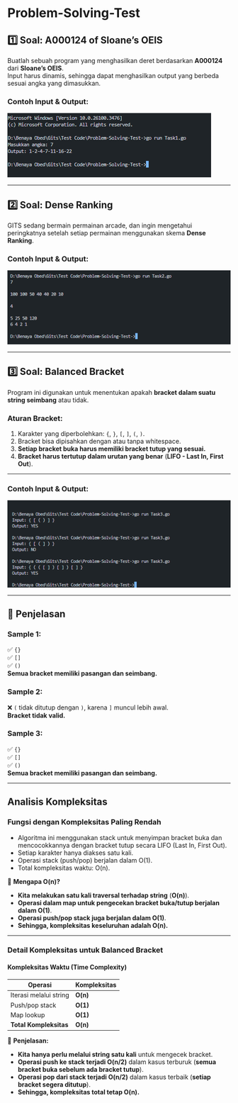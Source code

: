 # Problem-Solving-Test

## 1️⃣ Soal: A000124 of Sloane’s OEIS

Buatlah sebuah program yang menghasilkan deret berdasarkan **A000124** dari **Sloane’s OEIS**.  
Input harus dinamis, sehingga dapat menghasilkan output yang berbeda sesuai angka yang dimasukkan.

### **Contoh Input & Output:**
![Output Program](assets/Output_1.png)

---

## 2️⃣ Soal: Dense Ranking

GITS sedang bermain permainan arcade, dan ingin mengetahui peringkatnya setelah setiap permainan menggunakan skema **Dense Ranking**.

### **Contoh Input & Output:**
![Output Program](assets/Output_2.png)

---

## 3️⃣ Soal: Balanced Bracket

Program ini digunakan untuk menentukan apakah **bracket dalam suatu string seimbang** atau tidak.

### **Aturan Bracket:**
1. Karakter yang diperbolehkan: `{`, `}`, `[`, `]`, `(`, `)`.
2. Bracket bisa dipisahkan dengan atau tanpa whitespace.
3. **Setiap bracket buka harus memiliki bracket tutup yang sesuai.**
4. **Bracket harus tertutup dalam urutan yang benar** (**LIFO - Last In, First Out**).

---

### **Contoh Input & Output:**
![Output Program](assets/Output_3.png)

---

## 📌 **Penjelasan**
### **Sample 1:**
✅ `{}`  
✅ `[]`  
✅ `()`  
**Semua bracket memiliki pasangan dan seimbang.**

### **Sample 2:**
❌ `(` tidak ditutup dengan `)`, karena `]` muncul lebih awal.  
**Bracket tidak valid.**

### **Sample 3:**
✅ `{}`  
✅ `[]`  
✅ `()`  
**Semua bracket memiliki pasangan dan seimbang.**

---

## **Analisis Kompleksitas**
### **Fungsi dengan Kompleksitas Paling Rendah**
- Algoritma ini menggunakan stack untuk menyimpan bracket buka dan mencocokkannya dengan bracket tutup secara LIFO (Last In, First Out).
- Setiap karakter hanya diakses satu kali.
- Operasi stack (push/pop) berjalan dalam O(1).
- Total kompleksitas waktu: O(n).

📌 **Mengapa O(n)?**
- **Kita melakukan satu kali traversal terhadap string** (**O(n)**).
- **Operasi dalam map untuk pengecekan bracket buka/tutup berjalan dalam O(1)**.
- **Operasi push/pop stack juga berjalan dalam O(1)**.
- **Sehingga, kompleksitas keseluruhan adalah O(n).**

---

### **Detail Kompleksitas untuk Balanced Bracket**
#### **Kompleksitas Waktu (Time Complexity)**
| Operasi            | Kompleksitas |
|--------------------|-------------|
| Iterasi melalui string | **O(n)** |
| Push/pop stack    | **O(1)** |
| Map lookup        | **O(1)** |
| **Total Kompleksitas** | **O(n)** |

📌 **Penjelasan:**
- **Kita hanya perlu melalui string satu kali** untuk mengecek bracket.
- **Operasi push ke stack terjadi O(n/2)** dalam kasus terburuk (**semua bracket buka sebelum ada bracket tutup**).
- **Operasi pop dari stack terjadi O(n/2)** dalam kasus terbaik (**setiap bracket segera ditutup**).
- **Sehingga, kompleksitas total tetap O(n).**
